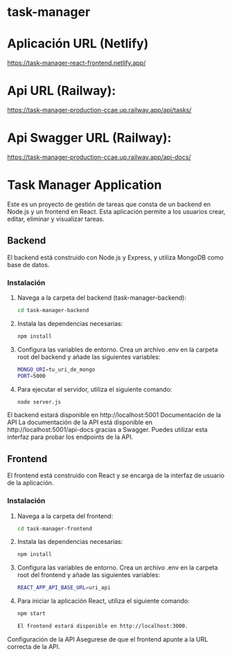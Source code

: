 # task-manager

# Aplicación URL (Netlify)
https://task-manager-react-frontend.netlify.app/

# Api URL (Railway):
https://task-manager-production-ccae.up.railway.app/api/tasks/
 
# Api Swagger URL (Railway):
https://task-manager-production-ccae.up.railway.app/api-docs/

# Task Manager Application

Este es un proyecto de gestión de tareas que consta de un backend en Node.js y un frontend en React. Esta aplicación permite a los usuarios crear, editar, eliminar y visualizar tareas.

## Backend

El backend está construido con Node.js y Express, y utiliza MongoDB como base de datos.

### Instalación

1. Navega a la carpeta del backend (task-manager-backend):

   ```bash
   cd task-manager-backend
   
2. Instala las dependencias necesarias:   
   ```bash
   npm install

3. Configura las variables de entorno. Crea un archivo .env en la carpeta root del backend y añade las siguientes variables:
   ```bash
   MONGO_URI=tu_uri_de_mongo
   PORT=5000

4. Para ejecutar el servidor, utiliza el siguiente comando:
   ```bash
   node server.js

El backend estará disponible en http://localhost:5001
Documentación de la API
La documentación de la API está disponible en http://localhost:5001/api-docs gracias a Swagger. Puedes utilizar esta interfaz para probar los endpoints de la API.

## Frontend
El frontend está construido con React y se encarga de la interfaz de usuario de la aplicación.

### Instalación

1. Navega a la carpeta del frontend:
   ```bash
   cd task-manager-frontend

2. Instala las dependencias necesarias:
   ```bash
   npm install

3. Configura las variables de entorno. Crea un archivo .env en la carpeta root del frontend y añade las siguientes variables:
   ```bash
   REACT_APP_API_BASE_URL=uri_api

4. Para iniciar la aplicación React, utiliza el siguiente comando:
   ```bash
   npm start

   El frontend estará disponible en http://localhost:3000.

Configuración de la API
Asegurese de que el frontend apunte a la URL correcta de la API.
